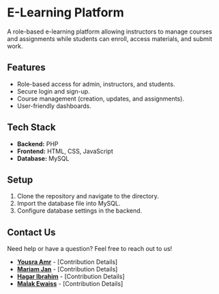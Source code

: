 # E-Learning Platform

A role-based e-learning platform allowing instructors to manage courses and assignments while students can enroll, access materials, and submit work.

## Features
- Role-based access for admin, instructors, and students.
- Secure login and sign-up.
- Course management (creation, updates, and assignments).
- User-friendly dashboards.

## Tech Stack
- **Backend:** PHP
- **Frontend:** HTML, CSS, JavaScript
- **Database:** MySQL

## Setup
1. Clone the repository and navigate to the directory.
2. Import the database file into MySQL.
3. Configure database settings in the backend.


## Contact Us
Need help or have a question? Feel free to reach out to us!

- **[Yousra Amr](https://github.com/yousraamr)** - [Contribution Details]
- **[Mariam Jan](https://github.com/MariamJan)** - [Contribution Details]
- **[Hagar Ibrahim](https://github.com/Hagarib)** - [Contribution Details]
- **[Malak Ewaiss](https://github.com/MalakEwaisss)** - [Contribution Details]


